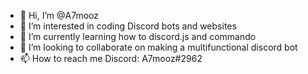 - 👋 Hi, I’m @A7mooz
- 👀 I’m interested in coding Discord bots and websites
- 🌱 I’m currently learning how to discord.js and commando
- 💞️ I’m looking to collaborate on making a multifunctional discord bot
- 📫 How to reach me 
Discord: A7mooz#2962
